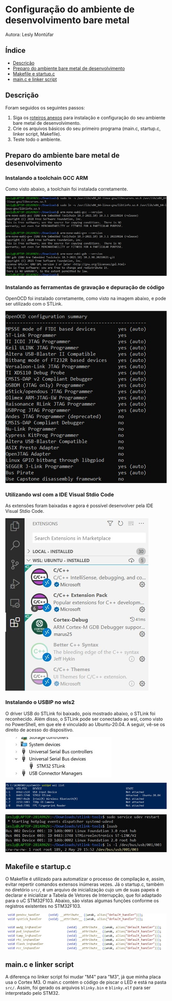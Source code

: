 # Configuração do ambiente de desenvolvimento bare metal

Autora: Lesly Montúfar

## Índice 

* [Descrição](#descrição)
* [Preparo do ambiente bare metal de desenvolvimento](#preparo-do-ambiente-bare-metal-de-desenvolvimento)
* [Makefile e startup.c](#makefile-e-startupc) 
* [main.c e linker script](#mainc-e-linker-script) 

## Descrição

Foram seguidos os seguintes passos:

1. Siga os [roteiros anexos](https://github.com/LeslyMontufar/11811ETE001-ATV1/blob/main/roteiros) para instalação e configuração do seu ambiente bare metal de desenvolvimento. 
2. Crie os arquivos básicos do seu primeiro programa (main.c, startup.c, linker script, Makefile). 
3. Teste todo o ambiente.


## Preparo do ambiente bare metal de desenvolvimento

### Instalando a toolchain GCC ARM
Como visto abaixo, a toolchain foi instalada corretamente.

![1](https://github.com/LeslyMontufar/11811ETE001-ATV1/blob/main/img/1.jpeg)

### Instalando as ferramentas de gravação e depuração de código
OpenOCD foi instalado corretamente, como visto na imagem abaixo, e pode ser utilizado com o STLink.

![2](https://github.com/LeslyMontufar/11811ETE001-ATV1/blob/main/img/2.jpeg)

### Utilizando wsl com a IDE Visual Stdio Code
As extensões foram baixadas e agora é possível desenvolver pela IDE Visual Stdio Code.

![3](https://github.com/LeslyMontufar/11811ETE001-ATV1/blob/main/img/3.jpeg)

### Instalando o USBIP no wls2
O driver USB do STLink foi baixado, pois mostrado abaixo, o STLink foi reconhecido. Além disso, o STLink pode ser conectado ao wsl, como visto no PowerShell, em que ele é vinculado ao Ubuntu-20.04. A seguir, vê-se os direito de acesso do dispositivo.

![4](https://github.com/LeslyMontufar/11811ETE001-ATV1/blob/main/img/4.jpeg)

![5](https://github.com/LeslyMontufar/11811ETE001-ATV1/blob/main/img/5.jpeg)

![6](https://github.com/LeslyMontufar/11811ETE001-ATV1/blob/main/img/6.jpeg)

## Makefile e startup.c
O Makefile é utilizado para automatizar o processo de compilação e, assim, evitar repertir comandos extensos inúmeras vezes. Já o startup.c, também no diretório `src/`, é um arquivo de inicialização cujo um de suas papeis é declarar e inicializar a Tabela de Vetores de Interrupção, que foi adaptado para o uC STM32F103. Abaixo, são vistas algumas funções conforme os registros existentes no STM32F103.

![7](https://github.com/LeslyMontufar/11811ETE001-ATV1/blob/main/img/7.jpg)

## main.c e linker script
A diferença no linker script foi mudar "M4" para "M3", já que minha placa usa o Cortex M3. O main.c contém o código de piscar o LED e está na pasta `src/`. Assim, foi gerado os arquivos `blinky.bin` e `blinky.elf` para ser interpretado pelo STM32.


